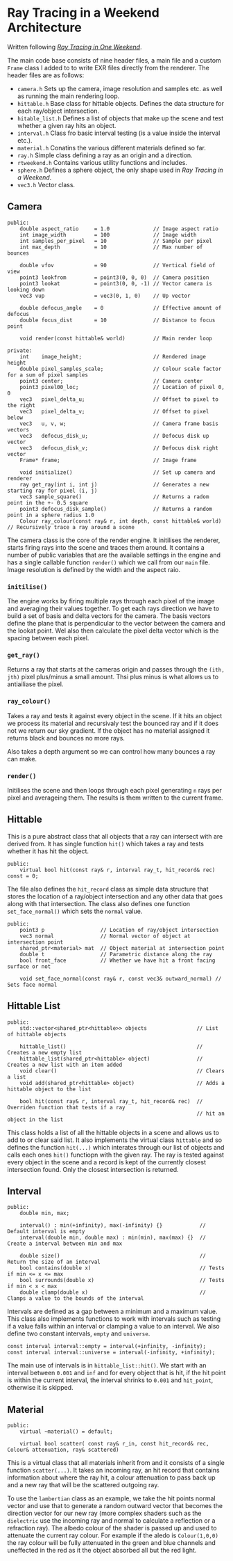 # Ray Tracing in a Weekend Architecture

Written following  [_Ray Tracing in One Weekend_](https://raytracing.github.io/books/RayTracingInOneWeekend.html).

The main code base consists of nine header files, a main file and a
custom `Frame` class I added to to write EXR files directly from the 
renderer. The header files are as follows:

- `camera.h` Sets up the camera, image resolution and samples etc. as
  well as running the main rendering loop.
- `hittable.h` Base class for hittable objects. Defines the data
  structure for each ray/object intersection.
- `hitable_list.h` Defines a list of objects that make up the scene and
  test whether a given ray hits an object.
- `interval.h` Class fro basic interval testing (is a value inside the
  interval etc.).
- `material.h` Conatins the various different materials defined so far.
- `ray.h` Simple class defining a ray as an origin and a direction.
- `rtweekend.h` Contains various utility functions and includes.
- `sphere.h` Defines a sphere object, the only shape used in _Ray Tracing in a Weekend_.
- `vec3.h` Vector class.

## Camera
```
public:
    double aspect_ratio	    = 1.0              // Image aspect ratio
    int image_width         = 100              // Image width
    int samples_per_pixel   = 10               // Sample per pixel
    int max_depth           = 10               // Max number of bounces

    double vfov             = 90               // Vertical field of view
    point3 lookfrom         = point3(0, 0, 0)  // Camera position
    point3 lookat           = point3(0, 0, -1) // Vector camera is looking down
    vec3 vup                = vec3(0, 1, 0)    // Up vector

    double defocus_angle    = 0                // Effective amount of defocus
    double focus_dist       = 10               // Distance to focus point

    void render(const hittable& world)         // Main render loop

private:
    int    image_height;                       // Rendered image height
    double pixel_samples_scale;                // Colour scale factor for a sum of pixel samples
    point3 center;                             // Camera center
    point3 pixel00_loc;                        // Location of pixel 0, 0
    vec3   pixel_delta_u;                      // Offset to pixel to the right
    vec3   pixel_delta_v;                      // Offset to pixel below
    vec3   u, v, w;                            // Camera frame basis vectors
    vec3   defocus_disk_u;                     // Defocus disk up vector
    vec3   defocus_disk_v;                     // Defocus disk right vector
    Frame* frame;                              // Image frame

    void initialize()                          // Set up camera and renderer
    ray get_ray(int i, int j)                  // Generates a new starting ray for pixel (i, j)
    vec3 sample_square()                       // Returns a radom point in the +- 0.5 square
    point3 defocus_disk_sample()               // Returns a random point in a sphere radius 1.0
    Colour ray_colour(const ray& r, int depth, const hittable& world) // Recursively trace a ray around a scene
```

The camera class is the core of the render engine. It initilises the
renderer, starts firing rays into the scene and traces them around. It
contains a number of public variables that are the available settings
in the engine and has a single callable function `render()` which we
call from our `main` file. Image resolution is defined by the width and
the aspect raio.

### `initilise()`

The engine works by firing multiple rays through each pixel of the
image and averaging their values together. To get each rays direction
we have to build a set of basis and delta vectors for the camera. The
basis vectors define the plane that is perpendicular to the vector
between the camera and the lookat point. Wel also then calculate the
pixel delta vector which is the spacing between each pixel.

### `get_ray()`

Returns a ray that starts at the cameras origin and passes through the
`(ith, jth)` pixel plus/minus a small amount. Thsi plus minus is what
allows us to antiailiase the pixel.

### `ray_colour()`

Takes a ray and tests it against every object in the scene. If it hits
an object we process its material and recursivaly test the bounced ray
and if it does not we return our sky gradient. If the object has no
material assigned it returns black and bounces no more rays.

Also takes a depth argument so we can control how many bounces a ray
can make.

### `render()`

Initilises the scene and then loops through each pixel generating `n`
rays per pixel and averageing them. The results is them written to
the current frame.


## Hittable

This is a pure abstract class that all objects that a ray can
intersect with are derived from. It has single function `hit()`
which takes a ray and tests whether it has hit the object.

```
public:
    virtual bool hit(const ray& r, interval ray_t, hit_record& rec) const = 0;
```

The file also defines the `hit_record` class as simple data structure
that stores the location of a ray/object intersection and any other
data that goes along with that intersection. The class also defines one
function `set_face_normal()` which sets the `normal` value.

```
public:
    point3 p                  // Location of ray/object intersection
    vec3 normal               // Normal vector of object at intersection point
    shared_ptr<material> mat  // Object material at intersection point
    double t                  // Parametric distance along the ray 
    bool front_face           // Whether we have hit a front facing surface or not

    void set_face_normal(const ray& r, const vec3& outward_normal) // Sets face normal
```

## Hittable List

```
public:
    std::vector<shared_ptr<hittable>> objects                // List of hittable objects

    hittable_list()                                          // Creates a new empty list
    hittable_list(shared_ptr<hittable> object)               // Creates a new list with an item added
    void clear()                                             // Clears a list
    void add(shared_ptr<hittable> object)                    // Adds a hittable object to the list

    bool hit(const ray& r, interval ray_t, hit_record& rec)  // Overriden function that tests if a ray
                                                             // hit an object in the list
```

This class holds a list of all the hittable objects in a scene and
allows us to add to or clear said list. It also implements the virtual
class `hittable` and so defines the function `hit(...)` which interates
through our list of objects and calls each ones `hit()` functiopn with
the given ray. The ray is tested against every object in the scene and
a record is kept of the currently closest intersection found. Only the
closest intersection is returned.

## Interval

```
public:
    double min, max;

    interval() : min(+infinity), max(-infinity) {}            // Default interval is empty
    interval(double min, double max) : min(min), max(max) {}  // Create a interval between min and max

    double size()                                             // Return the size of an interval
    bool contains(double x)                                   // Tests if min <= x <= max
    bool surrounds(double x)                                  // Tests if min < x < max
    double clamp(double x)                                    // Clamps a value to the bounds of the interval
```

Intervals are defined as a gap between a minimum and a maximum value.
This class also implements functions to work with intervals such as
testing if a value falls within an interval or clamping a value to an
interval. We also define two constant intervals, `empty` and
`universe`.

```
const interval interval::empty = interval(+infinity, -infinity);
const interval interval::universe = interval(-infinity, +infinity);
```

The main use of intervals is in `hittable_list::hit()`. We start with
an interval between `0.001` and `inf` and for every object that is hit,
if the hit point is within the current interval, the interval shrinks
to `0.001` and `hit_point`, otherwise it is skipped.

## Material

```
public:
	virtual ~material() = default;

	virtual bool scatter( const ray& r_in, const hit_record& rec, Colour& attenuation, ray& scattered)
```

This is a virtual class that all materials inherit from and it
consists of a single function `scatter(...)`. It takes an incoming ray,
an hit record that contains information about where the ray hit, a
colour attenuation to pass back up and a new ray that will be the
scattered outgoing ray.

To use the `lambertian` class as an example, we take the hit points
normal vector and use that to generate a random outward vector that
becomes the direction vector for our new ray (more complex shaders
such as the `dielectric` use the incoming ray and normal to
calculate a reflection or a refraction ray). The albedo colour of the
shader is passed up and used to attenuate the current ray colour. For
example if the aledo is `Colour(1,0,0)` the ray colour will be fully
attenuated in the green and blue channels and uneffected in the red as
it the object absorbed all but the red light.